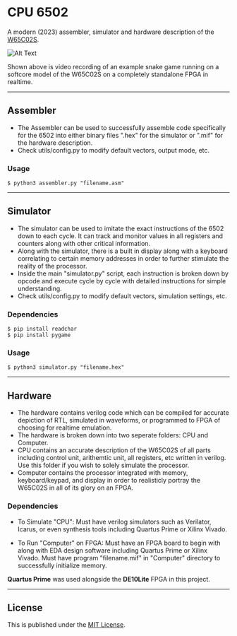 # CPU 6502

A modern (2023) assembler, simulator and hardware description of the [W65C02S](https://www.westerndesigncenter.com/wdc/w65c02s-chip.php).

![Alt Text](https://media.giphy.com/media/vFKqnCdLPNOKc/giphy.gif) 

Shown above is video recording of an example snake game running on a softcore model of the W65C02S on a completely standalone FPGA in realtime. 

---

## Assembler
- The Assembler can be used to successfully assemble code specifically for the 6502 into either binary files ".hex" for the simulator or ".mif" for the hardware description. 
- Check utils/config.py to modify default vectors, output mode, etc.

### Usage

```
$ python3 assembler.py "filename.asm"
```

---

## Simulator
- The simulator can be used to imitate the exact instructions of the 6502 down to each cycle. It can track and monitor values in all registers and counters along with other critical information.
- Along with the simulator, there is a built in display along with a keyboard correlating to certain memory addresses in order to further stimulate the reality of the processor.
- Inside the main "simulator.py" script, each instruction is broken down by opcode and execute cycle by cycle with detailed instructions for simple understanding.
- Check utils/config.py to modify default vectors, simulation settings, etc.

### Dependencies
```
$ pip install readchar
$ pip install pygame
```

### Usage
```
$ python3 simulator.py "filename.hex"
```

---

## Hardware
- The hardware contains verilog code which can be compiled for accurate depiction of RTL, simulated in waveforms, or programmed to FPGA of choosing for realtime emulation.
- The hardware is broken down into two seperate folders: CPU and Computer.
- CPU contains an accurate description of the W65C02S of all parts including control unit, arithemtic unit, all registers, etc written in verilog. Use this folder if you wish to solely simulate the processor.
- Computer contains the processor integrated with memory, keyboard/keypad, and display in order to realisticly portray the W65C02S in all of its glory on an FPGA.

### Dependencies

- To Simulate "CPU": Must have verilog simulators such as Verilator, Icarus, or even synthesis tools including Quartus Prime or Xilinx Vivado.

- To Run "Computer" on FPGA: Must have an FPGA board to begin with along with EDA design software including Quartus Prime or Xilinx Vivado. Must have program "filename.mif" in "Computer" directory to successfully initialize memory.

**Quartus Prime** was used alongside the **DE10Lite** FPGA in this project.

---

## License
This is published under the [MIT License](https://opensource.org/licenses/MIT).
